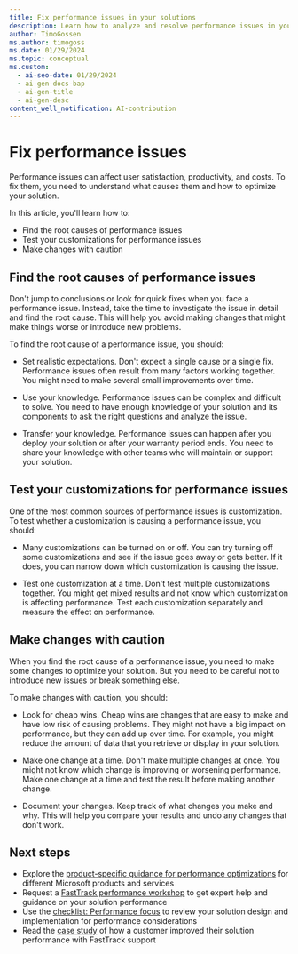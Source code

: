 ```yaml
---
title: Fix performance issues in your solutions
description: Learn how to analyze and resolve performance issues in your Dynamics 365 solutions by finding the root causes and making careful changes.
author: TimoGossen
ms.author: timogoss
ms.date: 01/29/2024
ms.topic: conceptual
ms.custom:
  - ai-seo-date: 01/29/2024
  - ai-gen-docs-bap
  - ai-gen-title
  - ai-gen-desc
content_well_notification: AI-contribution
---
```


# Fix performance issues

Performance issues can affect user satisfaction, productivity, and costs. To fix them, you need to understand what causes them and how to optimize your solution.

In this article, you'll learn how to:

- Find the root causes of performance issues
- Test your customizations for performance issues
- Make changes with caution

## Find the root causes of performance issues

Don't jump to conclusions or look for quick fixes when you face a performance issue. Instead, take the time to investigate the issue in detail and find the root cause. This will help you avoid making changes that might make things worse or introduce new problems.

To find the root cause of a performance issue, you should:

- Set realistic expectations. Don't expect a single cause or a single fix. Performance issues often result from many factors working together. You might need to make several small improvements over time.

- Use your knowledge. Performance issues can be complex and difficult to solve. You need to have enough knowledge of your solution and its components to ask the right questions and analyze the issue.

- Transfer your knowledge. Performance issues can happen after you deploy your solution or after your warranty period ends. You need to share your knowledge with other teams who will maintain or support your solution.

## Test your customizations for performance issues

One of the most common sources of performance issues is customization. To test whether a customization is causing a performance issue, you should:

- Many customizations can be turned on or off. You can try turning off some customizations and see if the issue goes away or gets better. If it does, you can narrow down which customization is causing the issue.

- Test one customization at a time. Don't test multiple customizations together. You might get mixed results and not know which customization is affecting performance. Test each customization separately and measure the effect on performance.

## Make changes with caution

When you find the root cause of a performance issue, you need to make some changes to optimize your solution. But you need to be careful not to introduce new issues or break something else.

To make changes with caution, you should:

- Look for cheap wins. Cheap wins are changes that are easy to make and have low risk of causing problems. They might not have a big impact on performance, but they can add up over time. For example, you might reduce the amount of data that you retrieve or display in your solution.

- Make one change at a time. Don't make multiple changes at once. You might not know which change is improving or worsening performance. Make one change at a time and test the result before making another change.

- Document your changes. Keep track of what changes you make and why. This will help you compare your results and undo any changes that don't work.

## Next steps

- Explore the [product-specific guidance for performance optimizations](performing-solution-product-specific-guidance.md) for different Microsoft products and services
- Request a [FastTrack performance workshop](performing-solution-workshop-strategy.md) to get expert help and guidance on your solution performance
- Use the [checklist: Performance focus](performing-solution-product-checklist.md) to review your solution design and implementation for performance considerations
- Read the [case study](performing-solution-product-case-study.md) of how a customer improved their solution performance with FastTrack support
